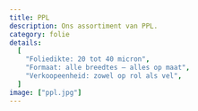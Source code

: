 ```yaml
---
title: PPL
description: Ons assortiment van PPL.
category: folie
details:
  [
    "Foliedikte: 20 tot 40 micron",
    "Formaat: alle breedtes – alles op maat",
    "Verkoopeenheid: zowel op rol als vel",
  ]
image: ["ppl.jpg"]
---
```


